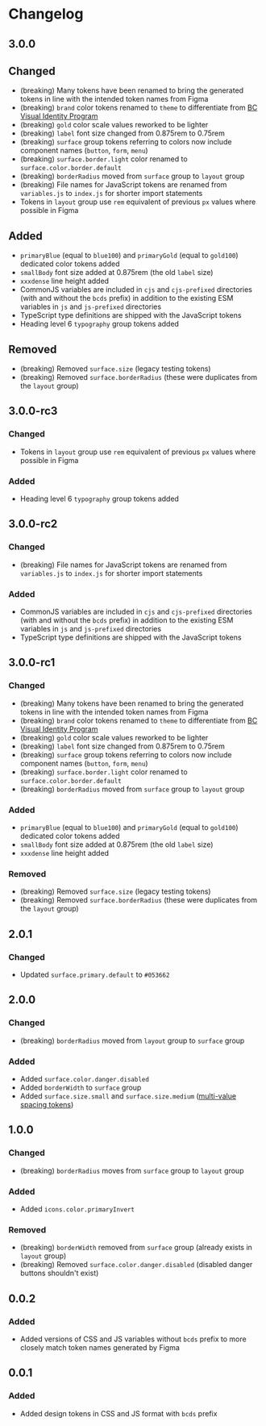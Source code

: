 # Changelog

## 3.0.0

## Changed

- (breaking) Many tokens have been renamed to bring the generated tokens in line with the intended token names from Figma
- (breaking) `brand` color tokens renamed to `theme` to differentiate from [BC Visual Identity Program](https://www2.gov.bc.ca/gov/content?id=CCB4862101CD43C195FF395CAED00F95)
- (breaking) `gold` color scale values reworked to be lighter
- (breaking) `label` font size changed from 0.875rem to 0.75rem
- (breaking) `surface` group tokens referring to colors now include component names (`button`, `form`, `menu`)
- (breaking) `surface.border.light` color renamed to `surface.color.border.default`
- (breaking) `borderRadius` moved from `surface` group to `layout` group
- (breaking) File names for JavaScript tokens are renamed from `variables.js` to `index.js` for shorter import statements
- Tokens in `layout` group use `rem` equivalent of previous `px` values where possible in Figma

## Added

- `primaryBlue` (equal to `blue100`) and `primaryGold` (equal to `gold100`) dedicated color tokens added
- `smallBody` font size added at 0.875rem (the old `label` size)
- `xxxdense` line height added
- CommonJS variables are included in `cjs` and `cjs-prefixed` directories (with and without the `bcds` prefix) in addition to the existing ESM variables in `js` and `js-prefixed` directories
- TypeScript type definitions are shipped with the JavaScript tokens
- Heading level 6 `typography` group tokens added

## Removed

- (breaking) Removed `surface.size` (legacy testing tokens)
- (breaking) Removed `surface.borderRadius` (these were duplicates from the `layout` group)

## 3.0.0-rc3

### Changed

- Tokens in `layout` group use `rem` equivalent of previous `px` values where possible in Figma

### Added

- Heading level 6 `typography` group tokens added

## 3.0.0-rc2

### Changed

- (breaking) File names for JavaScript tokens are renamed from `variables.js` to `index.js` for shorter import statements

### Added

- CommonJS variables are included in `cjs` and `cjs-prefixed` directories (with and without the `bcds` prefix) in addition to the existing ESM variables in `js` and `js-prefixed` directories
- TypeScript type definitions are shipped with the JavaScript tokens

## 3.0.0-rc1

### Changed

- (breaking) Many tokens have been renamed to bring the generated tokens in line with the intended token names from Figma
- (breaking) `brand` color tokens renamed to `theme` to differentiate from [BC Visual Identity Program](https://www2.gov.bc.ca/gov/content?id=CCB4862101CD43C195FF395CAED00F95)
- (breaking) `gold` color scale values reworked to be lighter
- (breaking) `label` font size changed from 0.875rem to 0.75rem
- (breaking) `surface` group tokens referring to colors now include component names (`button`, `form`, `menu`)
- (breaking) `surface.border.light` color renamed to `surface.color.border.default`
- (breaking) `borderRadius` moved from `surface` group to `layout` group

### Added

- `primaryBlue` (equal to `blue100`) and `primaryGold` (equal to `gold100`) dedicated color tokens added
- `smallBody` font size added at 0.875rem (the old `label` size)
- `xxxdense` line height added

### Removed

- (breaking) Removed `surface.size` (legacy testing tokens)
- (breaking) Removed `surface.borderRadius` (these were duplicates from the `layout` group)

## 2.0.1

### Changed

- Updated `surface.primary.default` to `#053662`

## 2.0.0

### Changed

- (breaking) `borderRadius` moved from `layout` group to `surface` group

### Added

- Added `surface.color.danger.disabled`
- Added `borderWidth` to `surface` group
- Added `surface.size.small` and `surface.size.medium` ([multi-value spacing tokens](https://docs.tokens.studio/available-tokens/spacing-tokens))

## 1.0.0

### Changed

- (breaking) `borderRadius` moves from `surface` group to `layout` group

### Added

- Added `icons.color.primaryInvert`

### Removed

- (breaking) `borderWidth` removed from `surface` group (already exists in `layout` group)
- (breaking) Removed `surface.color.danger.disabled` (disabled danger buttons shouldn't exist)

## 0.0.2

### Added

- Added versions of CSS and JS variables without `bcds` prefix to more closely match token names generated by Figma

## 0.0.1

### Added

- Added design tokens in CSS and JS format with `bcds` prefix
